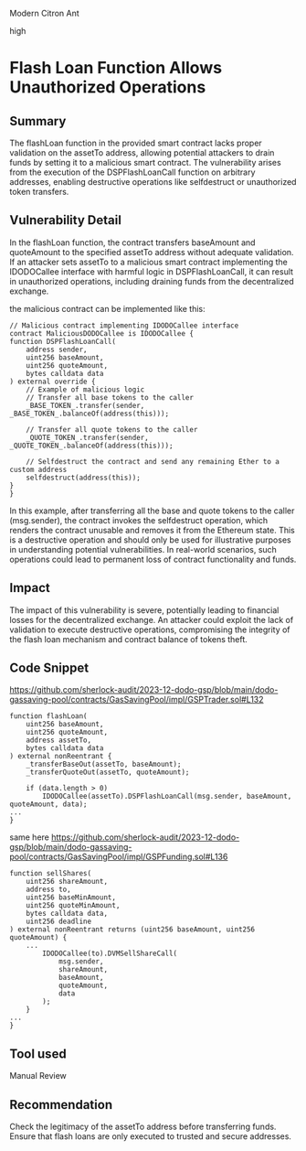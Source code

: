 Modern Citron Ant

high

# Flash Loan Function Allows Unauthorized Operations

## Summary
The flashLoan function in the provided smart contract lacks proper validation on the assetTo address, allowing potential attackers to drain funds by setting it to a malicious smart contract. The vulnerability arises from the execution of the DSPFlashLoanCall function on arbitrary addresses, enabling destructive operations like selfdestruct or unauthorized token transfers.

## Vulnerability Detail
In the flashLoan function, the contract transfers baseAmount and quoteAmount to the specified assetTo address without adequate validation. If an attacker sets assetTo to a malicious smart contract implementing the IDODOCallee interface with harmful logic in DSPFlashLoanCall, it can result in unauthorized operations, including draining funds from the decentralized exchange.

the malicious contract can be implemented like this:

    // Malicious contract implementing IDODOCallee interface
    contract MaliciousDODOCallee is IDODOCallee {
    function DSPFlashLoanCall(
        address sender,
        uint256 baseAmount,
        uint256 quoteAmount,
        bytes calldata data
    ) external override {
        // Example of malicious logic
        // Transfer all base tokens to the caller
        _BASE_TOKEN_.transfer(sender, _BASE_TOKEN_.balanceOf(address(this)));

        // Transfer all quote tokens to the caller
        _QUOTE_TOKEN_.transfer(sender, _QUOTE_TOKEN_.balanceOf(address(this)));
      
        // Selfdestruct the contract and send any remaining Ether to a custom address
        selfdestruct(address(this));
    }
    }

In this example, after transferring all the base and quote tokens to the caller (msg.sender), the contract invokes the selfdestruct operation, which renders the contract unusable and removes it from the Ethereum state. This is a destructive operation and should only be used for illustrative purposes in understanding potential vulnerabilities. In real-world scenarios, such operations could lead to permanent loss of contract functionality and funds.

## Impact
The impact of this vulnerability is severe, potentially leading to financial losses for the decentralized exchange. An attacker could exploit the lack of validation to execute destructive operations, compromising the integrity of the flash loan mechanism and contract balance of tokens theft.

## Code Snippet
https://github.com/sherlock-audit/2023-12-dodo-gsp/blob/main/dodo-gassaving-pool/contracts/GasSavingPool/impl/GSPTrader.sol#L132


    function flashLoan(
        uint256 baseAmount,
        uint256 quoteAmount,
        address assetTo,
        bytes calldata data
    ) external nonReentrant {
        _transferBaseOut(assetTo, baseAmount);
        _transferQuoteOut(assetTo, quoteAmount);

        if (data.length > 0)
            IDODOCallee(assetTo).DSPFlashLoanCall(msg.sender, baseAmount, quoteAmount, data);
    ...
    }


same here
https://github.com/sherlock-audit/2023-12-dodo-gsp/blob/main/dodo-gassaving-pool/contracts/GasSavingPool/impl/GSPFunding.sol#L136

    function sellShares(
        uint256 shareAmount,
        address to,
        uint256 baseMinAmount,
        uint256 quoteMinAmount,
        bytes calldata data,
        uint256 deadline
    ) external nonReentrant returns (uint256 baseAmount, uint256 quoteAmount) {
        ...
            IDODOCallee(to).DVMSellShareCall(
                msg.sender,
                shareAmount,
                baseAmount,
                quoteAmount,
                data
            );
        }
    ...
    }

## Tool used
Manual Review

## Recommendation
Check the legitimacy of the assetTo address before transferring funds. Ensure that flash loans are only executed to trusted and secure addresses.
